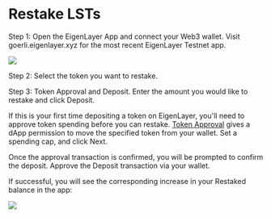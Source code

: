 # Restake LSTs

Step 1: Open the EigenLayer App and connect your Web3 wallet. Visit goerli.eigenlayer.xyz for the most recent EigenLayer Testnet app.

![](https://lh7-us.googleusercontent.com/OZIhNy0g6_p2e6kR0yF9BJxHQcdhHNEnQSWwBokS3tSy2cd9bUyU0tve-ApItvVm7bJHKHum1T_2tgZhwa_LSyi7ScQdALSsUQioM0qMxZWcqWKhmtIQ7xcdOGtTOT6Uf18KnCs_zWgbXHLOtUqguSI)

Step 2: Select the token you want to restake.

Step 3: Token Approval and Deposit. Enter the amount you would like to restake and click Deposit.

If this is your first time depositing a token on EigenLayer, you'll need to approve token spending before you can restake. [Token Approval](https://support.metamask.io/hc/en-us/articles/6174898326683-What-is-a-token-approval-) gives a dApp permission to move the specified token from your wallet. Set a spending cap, and click Next.

Once the approval transaction is confirmed, you will be prompted to confirm the deposit. Approve the Deposit transaction via your wallet.

If successful, you will see the corresponding increase in your Restaked balance in the app:

![](https://lh7-us.googleusercontent.com/J5g4XOmz3hOOeQG2w6gFtPxzKLiyPq06v8pBQ2BNITHkfzVX1F26lm_Sf0qCxtIL-bTUye7w573yJub5S6iOA8xtJmOIjZybgLXiCM8YFZHj_6UFc2LEv8HLFmNO7OOLP0c1MmGnCBL7bH_DhsOLPBU)
